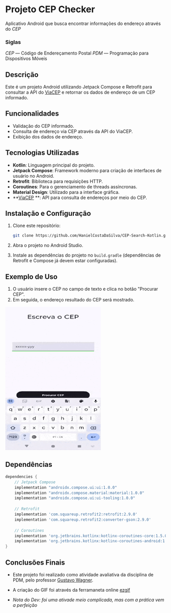 # Projeto CEP Checker
Aplicativo Android que busca encontrar informações do endereço através do *CEP*

### Siglas
*CEP* —  Código de Endereçamento Postal 
*PDM* —  Programação para Dispositivos Móveis  

## Descrição
Este é um projeto Android utilizando Jetpack Compose e Retrofit para consultar a API do [ViaCEP](https://viacep.com.br/) e retornar os dados de endereço de um CEP informado.

## Funcionalidades

- Validação do CEP informado.
- Consulta de endereço via CEP através da API do ViaCEP.
- Exibição dos dados de endereço.

## Tecnologias Utilizadas

- **Kotlin**: Linguagem principal do projeto.
- **Jetpack Compose**: Framework moderno para criação de interfaces de usuário no Android.
- **Retrofit**: Biblioteca para requisições HTTP.
- **Coroutines**: Para o gerenciamento de threads assíncronas.
- **Material Design**: Utilizado para a interface gráfica.
- **[ViaCEP](https://viacep.com.br/) **: API para consulta de endereços por meio do CEP.

## Instalação e Configuração

1. Clone este repositório:

    ```bash
    git clone https://github.com/HanielCostaDaSilva/CEP-Search-Kotlin.git
    ```

2. Abra o projeto no Android Studio.

3. Instale as dependências do projeto no `build.gradle` (dependências de Retrofit e Compose já devem estar configuradas).

## Exemplo de Uso

1. O usuário insere o CEP no campo de texto e clica no botão "Procurar CEP".
2. Em seguida, o endereço resultado do CEP será mostrado.

<img src="./assets/demos/demo1.gif" width="300px" height="450px" alt="DEMONSTRAÇÃO DO PROJETO">

## Dependências

```gradle
dependencies {
    // Jetpack Compose
    implementation "androidx.compose.ui:ui:1.0.0"
    implementation "androidx.compose.material:material:1.0.0"
    implementation "androidx.compose.ui:ui-tooling:1.0.0"
    
    // Retrofit
    implementation 'com.squareup.retrofit2:retrofit:2.9.0'
    implementation 'com.squareup.retrofit2:converter-gson:2.9.0'
    
    // Coroutines
    implementation 'org.jetbrains.kotlinx:kotlinx-coroutines-core:1.5.0'
    implementation 'org.jetbrains.kotlinx:kotlinx-coroutines-android:1.5.0'
}

```
## Conclusões Finais
- Este projeto foi realizado como atividade avaliativa da disciplina de PDM, pelo professor [Gustavo Wagner](https://github.com/gugawag). 
- A criação do GIF foi através da ferramaneta online [ezgif](https://ezgif.com/)

- _Nota do Dev: foi uma ativade meio complicada, mas com a prática vem a perfeição_